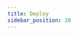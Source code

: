 ```yaml
---
title: Deploy
sidebar_position: 20
---
```


<head>
  <link rel="canonical" href="https://main--longhornio-docusaurus.netlify.app/index"/>
</head>
